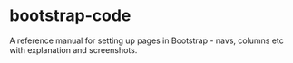 # bootstrap-code
A reference manual for setting up pages in Bootstrap - navs, columns etc with explanation and screenshots.
